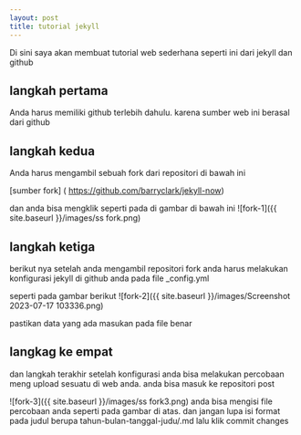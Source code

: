 ```yaml
---
layout: post
title: tutorial jekyll
---
```

Di sini saya akan membuat tutorial web sederhana seperti ini dari jekyll dan github

## langkah pertama

Anda harus memiliki github terlebih dahulu. karena sumber web ini berasal dari github 

## langkah kedua 

Anda harus mengambil sebuah fork dari repositori di bawah ini 

[sumber fork] ( https://github.com/barryclark/jekyll-now)

dan anda bisa mengklik seperti pada di gambar di bawah ini
![fork-1]({{ site.baseurl }}/images/ss fork.png)

## langkah ketiga 

berikut nya setelah anda mengambil repositori fork anda harus melakukan konfigurasi jekyll di github anda pada file _config.yml

seperti pada gambar berikut 
![fork-2]({{ site.baseurl }}/images/Screenshot 2023-07-17 103336.png)

pastikan data yang ada masukan pada file benar 

## langkag ke empat 

dan langkah terakhir setelah konfigurasi anda bisa melakukan percobaan meng upload sesuatu di web anda.
anda bisa masuk ke repositori post

![fork-3]({{ site.baseurl }}/images/ss fork3.png)
anda bisa mengisi file percobaan anda seperti pada gambar di atas. dan jangan lupa isi format pada judul berupa tahun-bulan-tanggal-judu/.md lalu klik commit changes




